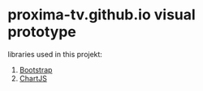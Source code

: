 # proxima-tv.github.io visual prototype
libraries used in this projekt: 
1. [Bootstrap](https://getbootstrap.com)
2. [ChartJS](https://www.chartjs.org)
